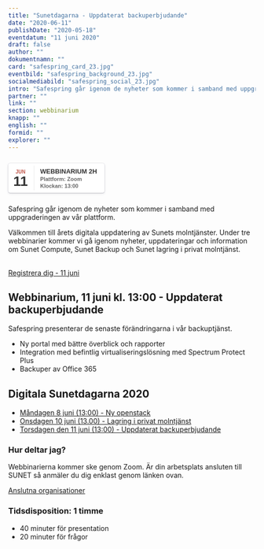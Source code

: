 ```yaml
---
title: "Sunet­dagarna - Uppdaterat backup­erbjudande"
date: "2020-06-11"
publishDate: "2020-05-18"
eventdatum: "11 juni 2020"
draft: false
author: ""
dokumentnamn: ""
card: "safespring_card_23.jpg"
eventbild: "safespring_background_23.jpg"
socialmediabild: "safespring_social_23.jpg"
intro: "Safespring går igenom de nyheter som kommer i samband med uppgraderingen av vår plattform."
partner: ""
link: ""
section: webbinarium
knapp: ""
english: ""
formid: ""
explorer: ""
---
```

<style>
.safespring-event .desc .des,.safespring-event .desc .hed{font-family:Hind,sans-serif;overflow:hidden}.safespring-event{display:inline-block;position:relative;cursor:default;background:#fff;font-family:Hind,sans-serif;font-weight:600;color:#323232!important;font-size:15px;line-height:100%;-webkit-box-shadow:0 0 0 .5px rgba(50,50,93,.17),0 2px 5px 0 rgba(50,50,93,.1),0 1px 1.5px 0 rgba(0,0,0,.07),0 1px 2px 0 rgba(0,0,0,.08),0 0 0 0 transparent!important;-moz-box-shadow:0 0 0 .5px rgba(50,50,93,.17),0 2px 5px 0 rgba(50,50,93,.1),0 1px 1.5px 0 rgba(0,0,0,.07),0 1px 2px 0 rgba(0,0,0,.08),0 0 0 0 transparent!important;box-shadow:0 0 0 .5px rgba(50,50,93,.17),0 2px 5px 0 rgba(50,50,93,.1),0 1px 1.5px 0 rgba(0,0,0,.07),0 1px 2px 0 rgba(0,0,0,.08),0 0 0 0 transparent!important;-webkit-border-radius:4px;border-radius:4px}.safespring-event .date{width:50px;height:60px;float:left;position:relative}.safespring-event .date .bdr1,.safespring-event .date .bdr2{width:1px;height:50px;position:absolute;z-index:100;top:5px}.safespring-event .date .mon{display:block;text-align:center;padding:12px 0 0;font-size:10px;color:#bf5549;font-weight:700;line-height:110%;text-transform:uppercase}.safespring-event .date .day{display:block;text-align:center;padding:0 0 8px;font-size:28px;font-weight:700;color:#333;line-height:100%}.safespring-event .date .bdr1{background:#eaeaea;right:-3px}.safespring-event .date .bdr2{background:#fff;right:-4px}.safespring-event .desc{height:60px;float:left;position:relative;padding:0 15px 0 0}.safespring-event .desc p{margin:0;display:block;text-align:left;padding:10px 0 0 15px;font-size:11px;color:#666;line-height:130%}.safespring-event .desc .hed{height:15px;display:block;margin-bottom:0;font-size:13px;line-height:110%;color:#333;text-transform:uppercase}.safespring-event .desc .des{height:28px;display:block}.safespring-event-selected{background-color:#f4f4f4}.addeventatc .alarm_reminder,.addeventatc .all_day_event,.addeventatc .attendees,.addeventatc .calname,.addeventatc .date_format,.addeventatc .recurring,.addeventatc .status,.addeventatc .uid,.safespring-event .client,.safespring-event .description,.safespring-event .end,.safespring-event .facebook_event,.safespring-event .location,.safespring-event .method,.safespring-event .organizer,.safespring-event .organizer_email,.safespring-event .start,.safespring-event .timezone,.safespring-event .title,.safespring-event .transp{display:none!important}
</style>
<div style="clear:both;padding:10px 0px 10px 0px;">
	<div class="safespring-event" data-styling="none">
		<div class="date">
			<span class="mon">JUN</span>
			<span class="day">11</span>
			<div class="bdr1"></div>
			<div class="bdr2"></div>
		</div>
		<div class="desc">
			<p>
				<strong class="hed">Webbinarium 2h</strong>
				<span class="des">Plattform: Zoom<br />Klockan: 13:00</span>
			</p>
		</div>
	</div>
	</div>

<div class="ingress"><p>Safespring går igenom de nyheter som kommer i samband med uppgraderingen av vår plattform.</p></div>

Välkommen till årets digitala uppdatering av Sunets molntjänster. Under tre webbinarier kommer vi gå igenom nyheter, uppdateringar och information om Sunet Compute, Sunet Backup och Sunet lagring i privat molntjänst.

<br><a href="https://us02web.zoom.us/webinar/register/4315904791112/WN_3ff1UWUgSwG-2dRQPGN_ww" id="button">Registrera dig - 11 juni</a>

## Webbinarium, 11 juni kl. 13:00 - Uppdaterat backuperbjudande

Safespring presenterar de senaste förändringarna i vår backuptjänst.

- Ny portal med bättre överblick och rapporter
- Integration med befintlig virtualiseringslösning med Spectrum Protect Plus
- Backuper av Office 365



## Digitala Sunetdagarna 2020

- [Måndagen 8 juni (13:00) - Ny openstack](/event/2020-06-08)
- [Onsdagen 10 juni (13.00) - Lagring i privat molntjänst](/event/2020-06-10)
- [Torsdagen den 11 juni (13:00) - Uppdaterat backuperbjudande](/event/2020-06-11)

### Hur deltar jag?

Webbinarierna kommer ske genom Zoom.
Är din arbetsplats ansluten till SUNET så anmäler du dig enklast genom länken ovan.

<a href="https://www.sunet.se/sunets-nat/anslutna/" id="text-button">Anslutna organisationer</a>

### Tidsdisposition: 1 timme

- 40 minuter för presentation
- 20 minuter för frågor
